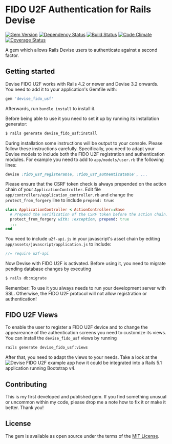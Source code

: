 # FIDO U2F Authentication for Rails Devise

[![Gem Version](https://badge.fury.io/rb/devise_fido_usf.svg)](https://badge.fury.io/rb/devise_fido_usf)
[![Dependency Status](https://gemnasium.com/badges/github.com/CyberDeck/devise-fido-u2f.svg)](https://gemnasium.com/github.com/CyberDeck/devise-fido-u2f)
[![Build Status](https://travis-ci.org/CyberDeck/devise-fido-u2f.svg?branch=master)](https://travis-ci.org/CyberDeck/devise-fido-u2f)
[![Code Climate](https://codeclimate.com/github/CyberDeck/devise-fido-u2f/badges/gpa.svg)](https://codeclimate.com/github/CyberDeck/devise-fido-u2f)
[![Coverage Status](https://coveralls.io/repos/github/CyberDeck/devise-fido-u2f/badge.svg)](https://coveralls.io/github/CyberDeck/devise-fido-u2f)

A gem which allows Rails Devise users to authenticate against a second factor.

## Getting started
Devise FIDO U2F works with Rails 4.2 or newer and Devise 3.2 onwards. You need to add it to your application's Gemfile with:

```ruby
gem 'devise_fido_usf'
```

Afterwards, run `bundle install` to install it.

Before being able to use it you need to set it up by running its installation generator:

```bash
$ rails generate devise_fido_usf:install
```

During installation some instructions will be output to your console. Please follow these instructions carefully.
Specifically, you need to adapt your Devise models to include both the FIDO U2F registration and authentication modules. For example you need to add to `app/models/user.rb` the following lines:


```ruby
devise :fido_usf_registerable, :fido_usf_authenticatable', ...

```

Please ensure that the CSRF token check is always prepended on the action chain of your `ApplicationController`. Edit file `app/controllers/application_controller.rb` and change the `protect_from_forgery` line to include `prepend: true`:

```ruby
class ApplicationController < ActionController::Base
  # Prepend the verification of the CSRF token before the action chain.
  protect_from_forgery with: :exception, prepend: true
  ...
end

```

You need to include `u2f-api.js` in your javascript's asset chain by editing `app/assets/javascript/application.js` to include:

```javascript
//= require u2f-api
```

Now Devise with FIDO U2F is activated. Before using it, you need to migrate pending database changes by executing

```bash
$ rails db:migrate
```

Remember: To use it you always needs to run your development server with SSL. Otherwise, the FIDO U2F protocol will not allow registration or authentication!

## FIDO U2F Views

To enable the user to register a FIDO U2F device and to change the appeareance of the authentication screens you need to customize its views.
You can install the `devise_fido_usf` views by running

```bash
rails generate devise_fido_usf:views
```

After that, you need to adapt the views to your needs. Take a look at the ![Devise FIDO U2F example app](https://github.com/cyberdeck/devise-fido-u2f-example-app) how it could be integrated into a Rails 5.1 application running Bootstrap v4.

## Contributing
This is my first developed and published gem. If you find something unusual or uncommon within my code, please drop me a note how to fix it or make it better. Thank you!

## License
The gem is available as open source under the terms of the [MIT License](http://opensource.org/licenses/MIT).
